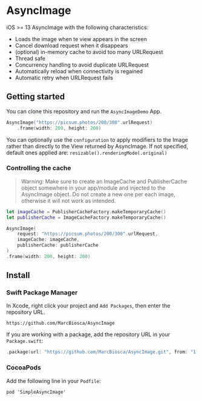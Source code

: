 # AsyncImage
iOS >= 13 AsyncImage with the following characteristics:
- Loads the image when te view appears in the screen
- Cancel download request when it disappears
- (optional) in-memory cache to avoid too many URLRequest
- Thread safe
- Concurrency handling to avoid duplicate URLRequest
- Automatically reload when connectivity is regained
- Automatic retry when URLRequest fails

## Getting started
You can clone this repository and run the `AsyncImageDemo` App.

```swift
AsyncImage("https://picsum.photos/200/300".urlRequest)
    .frame(width: 200, height: 200)
```

You can optionally use the `configuration` to apply modifiers to the Image rather than directly to the View returned by AsyncImage.
If not specified, default ones applied are: `resizable().renderingMode(.original)`

### Controlling the cache
> Warning: Make sure to create an ImageCache and PublisherCache object somewhere in your app/module and injected to the AsyncImage object. Do not create a new one per each image, otherwise it will not work as intended.

```swift
let imageCache = PublisherCacheFactory.makeTemporaryCache()
let publisherCache = ImageCacheFactory.makeTemporaryCache()

AsyncImage(
    request: "https://picsum.photos/200/300".urlRequest,
    imageCache: imageCache,
    publisherCache: publisherCache
)
.frame(width: 200, height: 200)
```

## Install
### Swift Package Manager
In Xcode, right click your project and `Add Packages`, then enter the repository URL.
```
https://github.com/MarcBiosca/AsyncImage
```

If you are working with a package, add the repository URL in your `Package.swift`:
```swift
.package(url: "https://github.com/MarcBiosca/AsyncImage.git", from: "1.0.0")
```

### CocoaPods
Add the following line in your `Podfile`:
```
pod 'SimpleAsyncImage'
```
